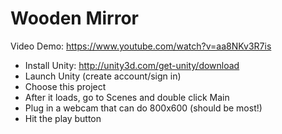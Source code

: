 # Wooden Mirror

Video Demo: https://www.youtube.com/watch?v=aa8NKv3R7is

- Install Unity: http://unity3d.com/get-unity/download
- Launch Unity (create account/sign in)
- Choose this project
- After it loads, go to Scenes and double click Main
- Plug in a webcam that can do 800x600 (should be most!)
- Hit the play button
